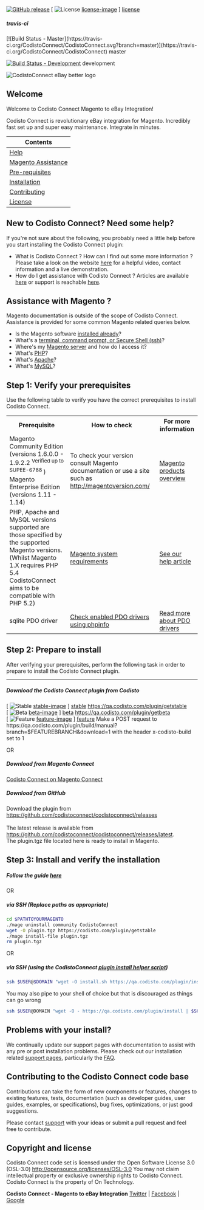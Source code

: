 [![GitHub release](https://img.shields.io/github/release/CodistoConnect/CodistoConnect.svg?style=plastic)](https://github.com/CodistoConnect/CodistoConnect/releases)
[ ![License] [license-image] ] [license]

<h5> travis-ci </h5>
 [![Build Status - Master](https://travis-ci.org/CodistoConnect/CodistoConnect.svg?branch=master)](https://travis-ci.org/CodistoConnect/CodistoConnect) master

[![Build Status - Development](https://travis-ci.org/CodistoConnect/CodistoConnect.svg?branch=development)](https://travis-ci.org/CodistoConnect/CodistoConnect) development <br>


![CodistoConnect eBay better logo](https://s3-ap-southeast-2.amazonaws.com/codisto/CodistoHeaderLogo.jpg)

<h2>Welcome</h2>
<p>
Welcome to Codisto Connect Magento to eBay Integration!
</p>

<p>
Codisto Connect is revolutionary eBay integration for Magento. Incredibly fast set up and super easy maintenance. Integrate in minutes.
</p>



|Contents      |
|------------- |
|<a href="https://github.com/CodistoConnect/CodistoConnect/tree/master#new-to-codisto-connect-need-some-help">Help</a>  |
|<a href="https://github.com/CodistoConnect/CodistoConnect/tree/master#assistance-with-magento-">Magento Assistance</a>  |
|<a href="https://github.com/CodistoConnect/CodistoConnect/tree/master#step-1-verify-your-prerequisites">Pre-requisites</a>  |
|<a href="https://github.com/CodistoConnect/CodistoConnect/tree/master#step-2-prepare-to-install">Installation</a>  |
|<a href="https://github.com/CodistoConnect/CodistoConnect/tree/master#contributing-to-the-codisto-connect-code-base">Contributing</a>  |
|<a href="https://github.com/CodistoConnect/CodistoConnect/tree/master#copyright-and-license">License</a>  |


<h2>New to Codisto Connect? Need some help?</h2>
If you're not sure about the following, you probably need a little help before you start installing the Codisto Connect plugin:

* What is Codisto Connect ? How can I find out some more information ? Please take a look on the website <a href="https://codisto.com/">here</a> for a helpful video, contact information and a live demonstration.
* How do I get assistance with Codisto Connect ? Articles are available <a href="https://codisto.com/help.html">here</a> or support is reachable <a href="https://codisto.com/contact-us.html">here</a>.


<h2>Assistance with Magento ?</h2>
Magento documentation is outside of the scope of Codisto Connect. Assistance is provided for some common Magento related queries below.

*	Is the Magento software <a href="http://devdocs.magento.com/guides/v1.0/install-gde/basics/basics_magento-installed.html">installed already</a>?
*	What's a <a href="http://devdocs.magento.com/guides/v1.0/install-gde/basics/basics_login.html">terminal, command prompt, or Secure Shell (ssh)</a>?
*	Where's my <a href="http://devdocs.magento.com/guides/v1.0/install-gde/basics/basics_login.html">Magento server</a> and how do I access it?
*	What's <a href="http://devdocs.magento.com/guides/v1.0/install-gde/basics/basics_software.html">PHP</a>?
*	What's <a href="http://devdocs.magento.com/guides/v1.0/install-gde/basics/basics_software.html">Apache</a>?
*	What's <a href="http://devdocs.magento.com/guides/v1.0/install-gde/basics/basics_software.html">MySQL</a>?


<h2>Step 1: Verify your prerequisites</h2>

Use the following table to verify you have the correct prerequisites to install Codisto Connect.

<table>
	<tbody>
		<tr>
			<th>Prerequisite</th>
			<th>How to check</th>
			<th>For more information</th>
		</tr>
		<tr>
			<td>Magento Community Edition (versions 1.6.0.0 - 1.9.2.2 <sup> Verified up to SUPEE-6788 </sup>) <br>
			Magento Enterprise Edition (versions 1.11 - 1.14)</td>
			<td>To check your version consult Magento documentation or use a site such as <a href="http://magentoversion.com/">http://magentoversion.com/</a></td>
			<td><a href="http://magento.com/products/overview">Magento products overview</a></td>
		</tr>
		<tr>
			<td>PHP, Apache and MySQL versions supported are those specified by the supported Magento versions. (Whilst Magento 1.X requires PHP 5.4 CodistoConnect aims to be compatible with PHP 5.2) </td>
			<td><a href="http://magento.com/resources/system-requirements">Magento system requirements</a></td>
			<td><a href="http://help.codisto.com/article/25-verify-your-prerequisites">See our help article</a></td>
		</tr>
		<tr>
			<td>sqlite PDO driver</td>
			<td><a href="http://php.net/manual/en/function.phpinfo.php">Check enabled PDO drivers using phpinfo</a></td>
			<td><a href="http://php.net/manual/en/pdo.drivers.php">Read more about PDO drivers</a></td>
        </tr>
</tbody>
</table>

<h2>Step 2: Prepare to install</h2>

After verifying your prerequisites, perform the following task in order to prepare to install the Codisto Connect plugin.

<hr>

<h5>Download the Codisto Connect plugin from Codisto</h5>

[ ![Stable] [stable-image] ] [stable] <a href="https://qa.codisto.com/plugin/getstable">https://qa.codisto.com/plugin/getstable</a> <br>
[ ![Beta] [beta-image] ] [beta] <a href="https://qa.codisto.com/plugin/getstable">https://qa.codisto.com/plugin/getbeta</a> <br>
[ ![Feature] [feature-image] ] [feature] Make a POST request to https&#58;//qa.codisto.com/plugin/build/manual?branch=$FEATUREBRANCH&download=1 with the header x-codisto-build set to 1


OR


<h5>Download from Magento Connect</h5>
<a href="http://www.magentocommerce.com/magento-connect/codisto-connect-magento-ebay-integration.html">Codisto Connect on Magento Connect</a>


<h5>Download from GitHub</h5>

Download the plugin from https://github.com/codistoconnect/codistoconnect/releases <br> <br>
The latest release is available from https://github.com/codistoconnect/codistoconnect/releases/latest. <br>
The plugin.tgz file located here is ready to install in Magento.



<h2>Step 3: Install and verify the installation</h2>

<h5>Follow the guide <a href="https://codisto.com/install.html">here</a></h5>

OR

<h5>via SSH (Replace paths as appropriate)</h5>

``` bash
cd $PATHTOYOURMAGENTO
./mage uninstall community CodistoConnect
wget -O plugin.tgz https://codisto.com/plugin/getstable
./mage install-file plugin.tgz
rm plugin.tgz
```

OR

<h5>via SSH (using the CodistoConnect <a href="https://qa.codisto.com/plugin/install">plugin install helper script</a>)</h5>

``` bash
ssh $USER@$DOMAIN "wget -O install.sh https://qa.codisto.com/plugin/install && chmod +x ./install.sh && ./install.sh"
```

You may also pipe to your shell of choice but that is discouraged as things can go wrong
``` bash
ssh $USER@DOMAIN "wget -O - https://qa.codisto.com/plugin/install | $SHELL"
```

<h2>Problems with your install? </h2>
We continually update our support pages with documentation to assist with any pre or post installation problems. Please check out our installation related
<a href="http://help.codisto.com/category/4-category">support pages</a>, particularly the <a href="http://help.codisto.com/article/95-problems-with-codisto-connect-magento">FAQ</a>.

<h2>Contributing to the Codisto Connect code base</h2>
Contributions can take the form of new components or features, changes to existing features, tests, documentation (such as developer guides, user guides, examples, or specifications), bug fixes, optimizations, or just good suggestions.

Please contact <a href="https://codisto.com/contact-us.html">support</a> with your ideas or submit a pull request and feel free to contribute.

<h2>Copyright and license</h2>
Codisto Connect code set is licensed under the Open Software License 3.0 (OSL-3.0)
<a href="[license]">http://opensource.org/licenses/OSL-3.0</a> You may not claim intellectual property or exclusive ownership rights to Codisto Connect. Codisto Connect is the property of On Technology.

**Codisto Connect - Magento to eBay Integration**
[Twitter](https://twitter.com/Codisto/) | [Facebook](https://www.facebook.com/Codisto) | [Google](https://plus.google.com/+CodistoConnect/)

[feature]: FeatureBranch
[feature-image]: https://img.shields.io/badge/-Feature-yellow.svg

[stable]: Stable
[stable-image]: https://img.shields.io/badge/-Stable-brightgreen.svg

[beta]: Beta
[beta-image]: https://img.shields.io/badge/-Beta-orange.svg

[license-image]: https://img.shields.io/badge/license-OSL--3.0-blue.svg
[license]: http://opensource.org/licenses/OSL-3.0
